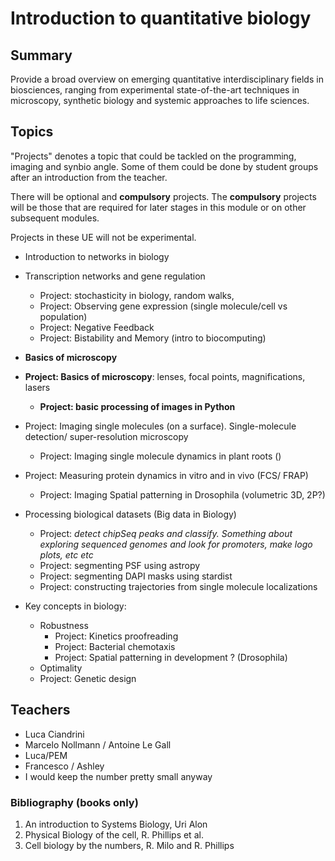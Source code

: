 # Introduction to quantitative biology



## Summary

Provide a broad overview on emerging quantitative interdisciplinary fields in biosciences, ranging from experimental state-of-the-art techniques in microscopy, synthetic biology and systemic approaches to life sciences.

## Topics

"Projects" denotes a topic that could be tackled on the programming, imaging and synbio angle. Some of them could be done by student groups after an introduction from the teacher.

There will be optional and **compulsory** projects. The **compulsory** projects will be those that are required for later stages in this module or on other subsequent modules.

Projects in these UE will not be experimental.

- Introduction to networks in biology

- Transcription networks and gene regulation

    - Project: stochasticity in biology, random walks,  
    - Project: Observing gene expression (single molecule/cell vs population)
    - Project: Negative Feedback
    - Project: Bistability and Memory (intro to biocomputing)
    
- **Basics of microscopy**
- **Project: Basics of microscopy**: lenses, focal points, magnifications, lasers
    - **Project: basic processing of images in Python**
- Project: Imaging single molecules (on a surface). Single-molecule detection/ super-resolution microscopy
    - Project: Imaging single molecule dynamics in plant roots ()
- Project: Measuring protein dynamics in vitro and in vivo (FCS/ FRAP)
    - Project: Imaging Spatial patterning in Drosophila (volumetric 3D, 2P?)

- Processing biological datasets (Big data in Biology)
  
    - Project: *detect chipSeq peaks and classify. Something about exploring sequenced genomes and look for promoters, make logo plots, etc etc* 
    - Project: segmenting PSF using astropy
    - Project: segmenting DAPI masks using stardist
    - Project: constructing trajectories from single molecule localizations
    
- Key concepts in biology: 

  - Robustness
    - Project: Kinetics proofreading
    - Project: Bacterial chemotaxis
    - Project: Spatial patterning in development ? (Drosophila)
  - Optimality
  - Project: Genetic design

## Teachers

- Luca Ciandrini
- Marcelo Nollmann / Antoine Le Gall
- Luca/PEM
- Francesco / Ashley
- I would keep the number pretty small anyway

### Bibliography (books only)

1. An introduction to Systems Biology, Uri Alon
2. Physical Biology of the cell, R. Phillips et al.
3. Cell biology by the numbers, R. Milo and R. Phillips